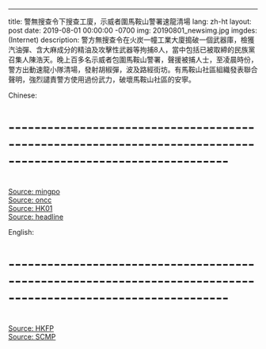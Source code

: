 ---
title: 警無搜查令下搜查工廈，示威者圍馬鞍山警署速龍清場
lang: zh-ht
layout: post
date: 2019-08-01 00:00:00 -0700
img: 20190801_newsimg.jpg
imgdes: (Internet)
description: 警方無搜查令在火炭一幢工業大廈搗破一個武器庫，檢獲汽油彈、含大麻成分的精油及攻擊性武器等拘捕8人，當中包括已被取締的民族黨召集人陳浩天。晚上百多名示威者包圍馬鞍山警署，聲援被捕人士，至凌晨時份，警方出動速龍小隊清場，發射胡椒彈，波及路經街坊。有馬鞍山社區組織發表聯合聲明，強烈譴責警方使用過份武力，破壞馬鞍山社區的安寧。

Chinese:
# --------------------------------------------------------------------------------------------------------------
<br>[Source: mingpo](https://news.mingpao.com/pns/%E8%A6%81%E8%81%9E/article/20190803/s00001/1564771561148/%E7%81%AB%E7%82%AD%E6%90%9C%E5%B1%8B%E7%84%A1%E6%89%8B%E4%BB%A4-%E8%AD%A6%E5%85%88%E5%BE%8C%E5%85%A9%E6%A2%9D%E6%96%87%E8%A7%A3%E7%95%AB-%E7%A8%B1%E8%A1%8C%E5%8B%95%E5%B1%AC%E7%AA%81%E7%99%BC-%E5%A4%A7%E7%8B%80%E8%B3%AA%E7%96%91%E4%BA%8B%E5%BE%8C%E5%A0%86%E7%A0%8C%E7%90%86%E6%93%9A)
<br>[Source: oncc](https://hk.on.cc/hk/bkn/cnt/news/20190803/bkn-20190803000237920-0803_00822_001.html)
<br>[Source: HK01](https://www.hk01.com/%E7%AA%81%E7%99%BC/359507/%E8%AD%A6%E7%81%AB%E7%82%AD%E5%86%8D%E6%90%9C%E5%8F%A6%E4%B8%80%E5%BB%A0%E5%BB%88-eod%E5%88%B0%E5%A0%B4)
<br>[Source: headline](http://hd.stheadline.com/news/realtime/hk/1559130/%E5%8D%B3%E6%99%82-%E6%B8%AF%E8%81%9E-%E9%80%83%E7%8A%AF%E6%A2%9D%E4%BE%8B-%E9%A6%AC%E9%9E%8D%E5%B1%B1%E7%A4%BE%E5%8D%80%E7%B5%84%E7%B9%94%E8%AD%B4%E8%B2%AC%E8%AD%A6%E7%A0%B4%E5%A3%9E%E5%AE%89%E5%AF%A7-%E4%BF%83%E4%BA%A4%E4%BB%A3%E4%B8%A6%E6%89%BF%E6%93%94%E6%90%8D%E5%A4%B1)

English:
# --------------------------------------------------------------------------------------------------------------
<br>[Source: HKFP](https://www.hongkongfp.com/2019/08/03/hong-kong-protesters-surround-police-station-following-arrests/)
<br>[Source: SCMP](https://www.scmp.com/news/hong-kong/law-and-crime/article/3021271/police-warn-more-violence-hong-kong-protests-after)